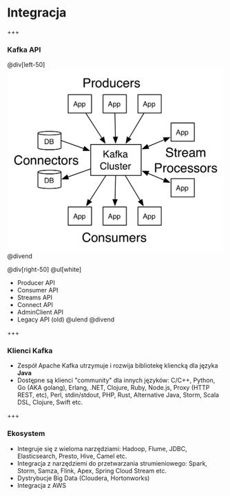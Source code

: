 
# Integracja

+++
### Kafka API

@div[left-50]
![](img/kafka-apis.png)
@divend

@div[right-50]
@ul[white]
- Producer API
- Consumer API
- Streams API
- Connect API
- AdminClient API
- Legacy API (old)
@ulend
@divend



+++
### Klienci Kafka
* Zespół Apache Kafka utrzymuje i rozwija bibliotekę kliencką dla języka **Java**
* Dostępne są klienci "community" dla innych języków: C/C++, Python, Go (AKA golang), Erlang, .NET, Clojure, Ruby, Node.js, Proxy (HTTP REST, etc), Perl, stdin/stdout, PHP, Rust, Alternative Java, Storm, Scala DSL, Clojure, Swift etc.



+++
### Ekosystem
* Integruje się z wieloma narzędziami: Hadoop, Flume, JDBC, Elasticsearch, Presto, Hive, Camel etc.
* Integracja z narzędziemi do przetwarzania strumieniowego: Spark, Storm, Samza, Flink, Apex, Spring Cloud Stream etc.
* Dystrybucje Big Data (Cloudera, Hortonworks)
* Integracja z AWS